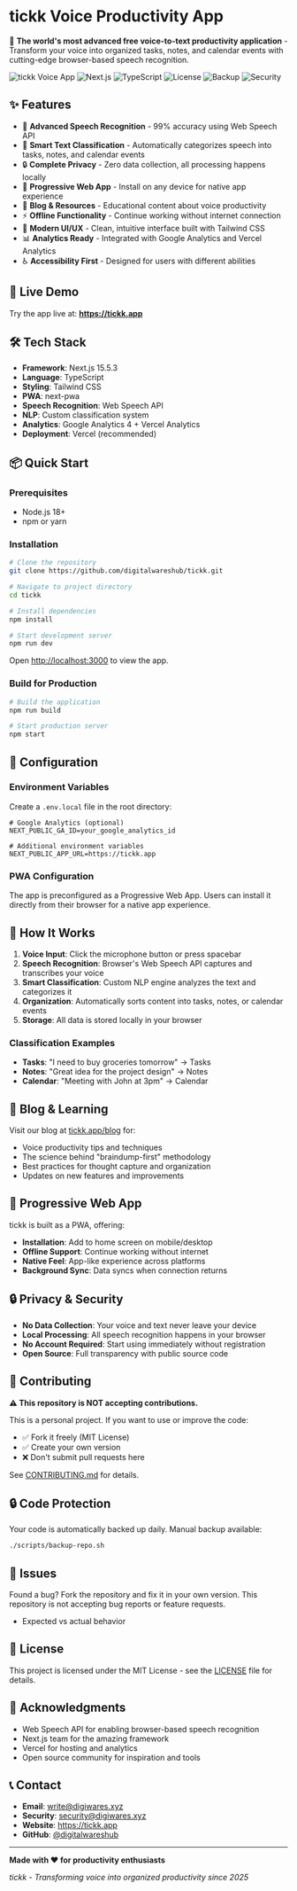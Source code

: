 # tickk Voice Productivity App

🎤 **The world's most advanced free voice-to-text productivity application** - Transform your voice into organized tasks, notes, and calendar events with cutting-edge browser-based speech recognition.

![tickk Voice App](https://img.shields.io/badge/PWA-Ready-blue) ![Next.js](https://img.shields.io/badge/Next.js-15.5.3-black) ![TypeScript](https://img.shields.io/badge/TypeScript-Ready-blue) ![License](https://img.shields.io/badge/License-MIT-green) ![Backup](https://img.shields.io/badge/Protected-Repository-green) ![Security](https://img.shields.io/badge/Security-Policy-orange)

## ✨ Features

- 🎯 **Advanced Speech Recognition** - 99% accuracy using Web Speech API
- 🧠 **Smart Text Classification** - Automatically categorizes speech into tasks, notes, and calendar events
- 🔒 **Complete Privacy** - Zero data collection, all processing happens locally
- 📱 **Progressive Web App** - Install on any device for native app experience
- 📝 **Blog & Resources** - Educational content about voice productivity
- ⚡ **Offline Functionality** - Continue working without internet connection
- 🎨 **Modern UI/UX** - Clean, intuitive interface built with Tailwind CSS
- 📊 **Analytics Ready** - Integrated with Google Analytics and Vercel Analytics
- ♿ **Accessibility First** - Designed for users with different abilities

## 🚀 Live Demo

Try the app live at: **https://tickk.app**

## 🛠️ Tech Stack

- **Framework**: Next.js 15.5.3
- **Language**: TypeScript
- **Styling**: Tailwind CSS
- **PWA**: next-pwa
- **Speech Recognition**: Web Speech API
- **NLP**: Custom classification system
- **Analytics**: Google Analytics 4 + Vercel Analytics
- **Deployment**: Vercel (recommended)

## 📦 Quick Start

### Prerequisites

- Node.js 18+ 
- npm or yarn

### Installation

```bash
# Clone the repository
git clone https://github.com/digitalwareshub/tickk.git

# Navigate to project directory
cd tickk

# Install dependencies
npm install

# Start development server
npm run dev
```

Open [http://localhost:3000](http://localhost:3000) to view the app.

### Build for Production

```bash
# Build the application
npm run build

# Start production server
npm start
```

## 🔧 Configuration

### Environment Variables

Create a `.env.local` file in the root directory:

```env
# Google Analytics (optional)
NEXT_PUBLIC_GA_ID=your_google_analytics_id

# Additional environment variables
NEXT_PUBLIC_APP_URL=https://tickk.app
```

### PWA Configuration

The app is preconfigured as a Progressive Web App. Users can install it directly from their browser for a native app experience.

## 🎯 How It Works

1. **Voice Input**: Click the microphone button or press spacebar
2. **Speech Recognition**: Browser's Web Speech API captures and transcribes your voice
3. **Smart Classification**: Custom NLP engine analyzes the text and categorizes it
4. **Organization**: Automatically sorts content into tasks, notes, or calendar events
5. **Storage**: All data is stored locally in your browser

### Classification Examples

- **Tasks**: "I need to buy groceries tomorrow" → Tasks
- **Notes**: "Great idea for the project design" → Notes  
- **Calendar**: "Meeting with John at 3pm" → Calendar

## 📝 Blog & Learning

Visit our blog at [tickk.app/blog](https://tickk.app/blog) for:
- Voice productivity tips and techniques
- The science behind "braindump-first" methodology  
- Best practices for thought capture and organization
- Updates on new features and improvements

## 📱 Progressive Web App

tickk is built as a PWA, offering:

- **Installation**: Add to home screen on mobile/desktop
- **Offline Support**: Continue working without internet
- **Native Feel**: App-like experience across platforms
- **Background Sync**: Data syncs when connection returns

## 🔒 Privacy & Security

- **No Data Collection**: Your voice and text never leave your device
- **Local Processing**: All speech recognition happens in your browser
- **No Account Required**: Start using immediately without registration
- **Open Source**: Full transparency with public source code

## 🤝 Contributing

**⚠️ This repository is NOT accepting contributions.**

This is a personal project. If you want to use or improve the code:
- ✅ Fork it freely (MIT License)
- ✅ Create your own version
- ❌ Don't submit pull requests here

See [CONTRIBUTING.md](CONTRIBUTING.md) for details.

## 🔒 Code Protection

Your code is automatically backed up daily. Manual backup available:

```bash
./scripts/backup-repo.sh
```

## 🐛 Issues

Found a bug? Fork the repository and fix it in your own version. This repository is not accepting bug reports or feature requests.
- Expected vs actual behavior

## 📄 License

This project is licensed under the MIT License - see the [LICENSE](LICENSE) file for details.

## 🙏 Acknowledgments

- Web Speech API for enabling browser-based speech recognition
- Next.js team for the amazing framework
- Vercel for hosting and analytics
- Open source community for inspiration and tools

## 📞 Contact

- **Email**: write@digiwares.xyz
- **Security**: security@digiwares.xyz
- **Website**: https://tickk.app
- **GitHub**: [@digitalwareshub](https://github.com/digitalwareshub)

---

**Made with ❤️ for productivity enthusiasts**

*tickk - Transforming voice into organized productivity since 2025*

